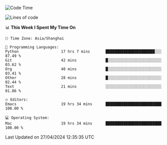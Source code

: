 <!--START_SECTION:waka-->
![Code Time](http://img.shields.io/badge/Code%20Time-1%2C928%20hrs%2025%20mins-blue)

![Lines of code](https://img.shields.io/badge/From%20Hello%20World%20I%27ve%20Written-306.0%20thousand%20lines%20of%20code-blue)

📊 **This Week I Spent My Time On** 

```text
🕑︎ Time Zone: Asia/Shanghai

💬 Programming Languages: 
Python                   17 hrs 7 mins       ██████████████████████░░░   87.49 % 
Git                      42 mins             █░░░░░░░░░░░░░░░░░░░░░░░░   03.62 % 
Org                      40 mins             █░░░░░░░░░░░░░░░░░░░░░░░░   03.41 % 
Other                    28 mins             █░░░░░░░░░░░░░░░░░░░░░░░░   02.44 % 
Text                     21 mins             ░░░░░░░░░░░░░░░░░░░░░░░░░   01.86 % 

🔥 Editors: 
Emacs                    19 hrs 34 mins      █████████████████████████   100.00 % 

💻 Operating System: 
Mac                      19 hrs 34 mins      █████████████████████████   100.00 % 
```


 Last Updated on 27/04/2024 12:35:35 UTC
<!--END_SECTION:waka-->
